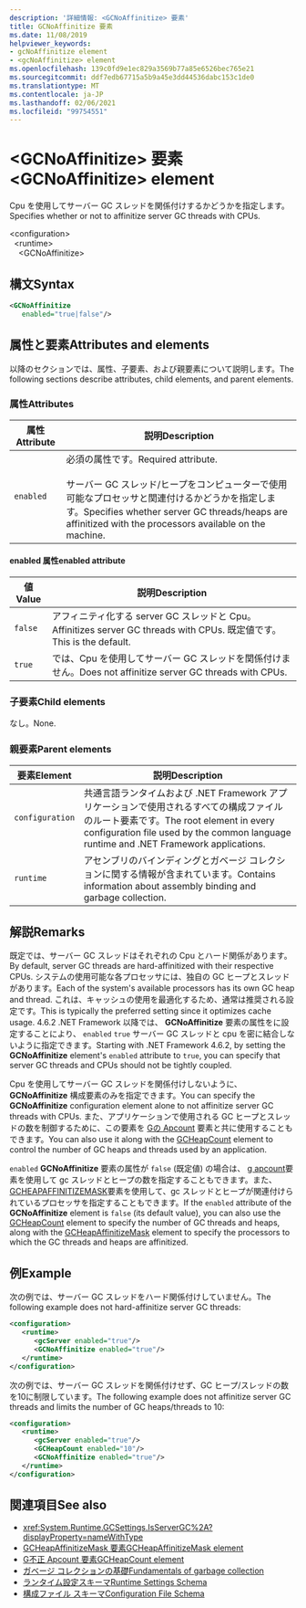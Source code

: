 ```yaml
---
description: '詳細情報: <GCNoAffinitize> 要素'
title: GCNoAffinitize 要素
ms.date: 11/08/2019
helpviewer_keywords:
- gcNoAffinitize element
- <gcNoAffinitize> element
ms.openlocfilehash: 139c0fd9e1ec829a3569b77a85e6526bec765e21
ms.sourcegitcommit: ddf7edb67715a5b9a45e3dd44536dabc153c1de0
ms.translationtype: MT
ms.contentlocale: ja-JP
ms.lasthandoff: 02/06/2021
ms.locfileid: "99754551"
---
```

# <a name="gcnoaffinitize-element"></a><span data-ttu-id="2f423-103">\<GCNoAffinitize> 要素</span><span class="sxs-lookup"><span data-stu-id="2f423-103">\<GCNoAffinitize> element</span></span>

<span data-ttu-id="2f423-104">Cpu を使用してサーバー GC スレッドを関係付けするかどうかを指定します。</span><span class="sxs-lookup"><span data-stu-id="2f423-104">Specifies whether or not to affinitize server GC threads with CPUs.</span></span>

\<configuration>\
&nbsp;&nbsp;\<runtime>\
&nbsp;&nbsp;&nbsp;&nbsp;\<GCNoAffinitize>

## <a name="syntax"></a><span data-ttu-id="2f423-105">構文</span><span class="sxs-lookup"><span data-stu-id="2f423-105">Syntax</span></span>

```xml
<GCNoAffinitize
   enabled="true|false"/>
```

## <a name="attributes-and-elements"></a><span data-ttu-id="2f423-106">属性と要素</span><span class="sxs-lookup"><span data-stu-id="2f423-106">Attributes and elements</span></span>

<span data-ttu-id="2f423-107">以降のセクションでは、属性、子要素、および親要素について説明します。</span><span class="sxs-lookup"><span data-stu-id="2f423-107">The following sections describe attributes, child elements, and parent elements.</span></span>

### <a name="attributes"></a><span data-ttu-id="2f423-108">属性</span><span class="sxs-lookup"><span data-stu-id="2f423-108">Attributes</span></span>

|<span data-ttu-id="2f423-109">属性</span><span class="sxs-lookup"><span data-stu-id="2f423-109">Attribute</span></span>|<span data-ttu-id="2f423-110">説明</span><span class="sxs-lookup"><span data-stu-id="2f423-110">Description</span></span>|
|---------------|-----------------|
|`enabled`|<span data-ttu-id="2f423-111">必須の属性です。</span><span class="sxs-lookup"><span data-stu-id="2f423-111">Required attribute.</span></span><br /><br /><span data-ttu-id="2f423-112">サーバー GC スレッド/ヒープをコンピューターで使用可能なプロセッサと関連付けるかどうかを指定します。</span><span class="sxs-lookup"><span data-stu-id="2f423-112">Specifies whether server GC threads/heaps are affinitized with the processors available on the machine.</span></span>|

#### <a name="enabled-attribute"></a><span data-ttu-id="2f423-113">enabled 属性</span><span class="sxs-lookup"><span data-stu-id="2f423-113">enabled attribute</span></span>

|<span data-ttu-id="2f423-114">値</span><span class="sxs-lookup"><span data-stu-id="2f423-114">Value</span></span>|<span data-ttu-id="2f423-115">説明</span><span class="sxs-lookup"><span data-stu-id="2f423-115">Description</span></span>|
|-----------|-----------------|
|`false`|<span data-ttu-id="2f423-116">アフィニティ化する server GC スレッドと Cpu。</span><span class="sxs-lookup"><span data-stu-id="2f423-116">Affinitizes server GC threads with CPUs.</span></span> <span data-ttu-id="2f423-117">既定値です。</span><span class="sxs-lookup"><span data-stu-id="2f423-117">This is the default.</span></span>|
|`true`|<span data-ttu-id="2f423-118">では、Cpu を使用してサーバー GC スレッドを関係付けません。</span><span class="sxs-lookup"><span data-stu-id="2f423-118">Does not affinitize server GC threads with CPUs.</span></span>|

### <a name="child-elements"></a><span data-ttu-id="2f423-119">子要素</span><span class="sxs-lookup"><span data-stu-id="2f423-119">Child elements</span></span>

<span data-ttu-id="2f423-120">なし。</span><span class="sxs-lookup"><span data-stu-id="2f423-120">None.</span></span>

### <a name="parent-elements"></a><span data-ttu-id="2f423-121">親要素</span><span class="sxs-lookup"><span data-stu-id="2f423-121">Parent elements</span></span>

|<span data-ttu-id="2f423-122">要素</span><span class="sxs-lookup"><span data-stu-id="2f423-122">Element</span></span>|<span data-ttu-id="2f423-123">説明</span><span class="sxs-lookup"><span data-stu-id="2f423-123">Description</span></span>|
|-------------|-----------------|
|`configuration`|<span data-ttu-id="2f423-124">共通言語ランタイムおよび .NET Framework アプリケーションで使用されるすべての構成ファイルのルート要素です。</span><span class="sxs-lookup"><span data-stu-id="2f423-124">The root element in every configuration file used by the common language runtime and .NET Framework applications.</span></span>|
|`runtime`|<span data-ttu-id="2f423-125">アセンブリのバインディングとガベージ コレクションに関する情報が含まれています。</span><span class="sxs-lookup"><span data-stu-id="2f423-125">Contains information about assembly binding and garbage collection.</span></span>|

## <a name="remarks"></a><span data-ttu-id="2f423-126">解説</span><span class="sxs-lookup"><span data-stu-id="2f423-126">Remarks</span></span>

<span data-ttu-id="2f423-127">既定では、サーバー GC スレッドはそれぞれの Cpu とハード関係があります。</span><span class="sxs-lookup"><span data-stu-id="2f423-127">By default, server GC threads are hard-affinitized with their respective CPUs.</span></span> <span data-ttu-id="2f423-128">システムの使用可能な各プロセッサには、独自の GC ヒープとスレッドがあります。</span><span class="sxs-lookup"><span data-stu-id="2f423-128">Each of the system's available processors has its own GC heap and thread.</span></span> <span data-ttu-id="2f423-129">これは、キャッシュの使用を最適化するため、通常は推奨される設定です。</span><span class="sxs-lookup"><span data-stu-id="2f423-129">This is typically the preferred setting since it optimizes cache usage.</span></span> <span data-ttu-id="2f423-130">4.6.2 .NET Framework 以降では、 **GCNoAffinitize** 要素の属性をに設定することにより、 `enabled` `true` サーバー GC スレッドと cpu を密に結合しないように指定できます。</span><span class="sxs-lookup"><span data-stu-id="2f423-130">Starting with .NET Framework 4.6.2, by setting the **GCNoAffinitize** element's `enabled` attribute to `true`, you can specify that server GC threads and CPUs should not be tightly coupled.</span></span>

<span data-ttu-id="2f423-131">Cpu を使用してサーバー GC スレッドを関係付けしないように、 **GCNoAffinitize** 構成要素のみを指定できます。</span><span class="sxs-lookup"><span data-stu-id="2f423-131">You can specify the **GCNoAffinitize** configuration element alone to not affinitize server GC threads with CPUs.</span></span> <span data-ttu-id="2f423-132">また、アプリケーションで使用される GC ヒープとスレッドの数を制御するために、この要素を [Gの Apcount](gcheapcount-element.md) 要素と共に使用することもできます。</span><span class="sxs-lookup"><span data-stu-id="2f423-132">You can also use it along with the [GCHeapCount](gcheapcount-element.md) element to control the number of GC heaps and threads used by an application.</span></span>

<span data-ttu-id="2f423-133">`enabled` **GCNoAffinitize** 要素の属性が `false` (既定値) の場合は、 [g apcount](gcheapcount-element.md)要素を使用して gc スレッドとヒープの数を指定することもできます。また、 [GCHEAPAFFINITIZEMASK](gcheapaffinitizemask-element.md)要素を使用して、gc スレッドとヒープが関連付けられているプロセッサを指定することもできます。</span><span class="sxs-lookup"><span data-stu-id="2f423-133">If the `enabled` attribute of the **GCNoAffinitize** element is `false` (its default value), you can also use the [GCHeapCount](gcheapcount-element.md) element to specify the number of GC threads and heaps, along with the [GCHeapAffinitizeMask](gcheapaffinitizemask-element.md) element to specify the processors to which the GC threads and heaps are affinitized.</span></span>

## <a name="example"></a><span data-ttu-id="2f423-134">例</span><span class="sxs-lookup"><span data-stu-id="2f423-134">Example</span></span>

<span data-ttu-id="2f423-135">次の例では、サーバー GC スレッドをハード関係付けしていません。</span><span class="sxs-lookup"><span data-stu-id="2f423-135">The following example does not hard-affinitize server GC threads:</span></span>

```xml
<configuration>
   <runtime>
      <gcServer enabled="true"/>
      <GCNoAffinitize enabled="true"/>
   </runtime>
</configuration>
```

<span data-ttu-id="2f423-136">次の例では、サーバー GC スレッドを関係付けせず、GC ヒープ/スレッドの数を10に制限しています。</span><span class="sxs-lookup"><span data-stu-id="2f423-136">The following example does not affinitize server GC threads and limits the number of GC heaps/threads to 10:</span></span>

```xml
<configuration>
   <runtime>
      <gcServer enabled="true"/>
      <GCHeapCount enabled="10"/>
      <GCNoAffinitize enabled="true"/>
   </runtime>
</configuration>
```

## <a name="see-also"></a><span data-ttu-id="2f423-137">関連項目</span><span class="sxs-lookup"><span data-stu-id="2f423-137">See also</span></span>

- <xref:System.Runtime.GCSettings.IsServerGC%2A?displayProperty=nameWithType>
- [<span data-ttu-id="2f423-138">GCHeapAffinitizeMask 要素</span><span class="sxs-lookup"><span data-stu-id="2f423-138">GCHeapAffinitizeMask element</span></span>](gcheapaffinitizemask-element.md)
- [<span data-ttu-id="2f423-139">G不正 Apcount 要素</span><span class="sxs-lookup"><span data-stu-id="2f423-139">GCHeapCount element</span></span>](gcheapcount-element.md)
- [<span data-ttu-id="2f423-140">ガベージ コレクションの基礎</span><span class="sxs-lookup"><span data-stu-id="2f423-140">Fundamentals of garbage collection</span></span>](../../../../standard/garbage-collection/fundamentals.md)
- [<span data-ttu-id="2f423-141">ランタイム設定スキーマ</span><span class="sxs-lookup"><span data-stu-id="2f423-141">Runtime Settings Schema</span></span>](index.md)
- [<span data-ttu-id="2f423-142">構成ファイル スキーマ</span><span class="sxs-lookup"><span data-stu-id="2f423-142">Configuration File Schema</span></span>](../index.md)

